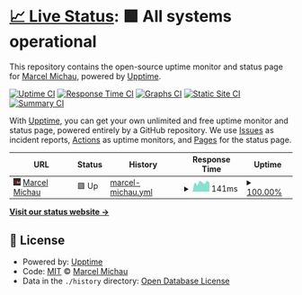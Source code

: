 # [📈 Live Status](https://marcelmichau.github.io/home-page): <!--live status--> **🟩 All systems operational**

This repository contains the open-source uptime monitor and status page for [Marcel Michau](https://marcelmichau.dev), powered by [Upptime](https://github.com/upptime/upptime).

[![Uptime CI](https://github.com/koj-co/upptime/workflows/Uptime%20CI/badge.svg)](https://github.com/koj-co/upptime/actions?query=workflow%3A%22Uptime+CI%22)
[![Response Time CI](https://github.com/koj-co/upptime/workflows/Response%20Time%20CI/badge.svg)](https://github.com/koj-co/upptime/actions?query=workflow%3A%22Response+Time+CI%22)
[![Graphs CI](https://github.com/koj-co/upptime/workflows/Graphs%20CI/badge.svg)](https://github.com/koj-co/upptime/actions?query=workflow%3A%22Graphs+CI%22)
[![Static Site CI](https://github.com/koj-co/upptime/workflows/Static%20Site%20CI/badge.svg)](https://github.com/koj-co/upptime/actions?query=workflow%3A%22Static+Site+CI%22)
[![Summary CI](https://github.com/koj-co/upptime/workflows/Summary%20CI/badge.svg)](https://github.com/koj-co/upptime/actions?query=workflow%3A%22Summary+CI%22)

With [Upptime](https://upptime.js.org), you can get your own unlimited and free uptime monitor and status page, powered entirely by a GitHub repository. We use [Issues](https://github.com/marcelmichau/home-page/issues) as incident reports, [Actions](https://github.com/marcelmichau/home-page/actions) as uptime monitors, and [Pages](https://status.marcelmichau.dev) for the status page.

<!--start: status pages-->
<!-- This summary is generated by Upptime (https://github.com/upptime/upptime) -->
<!-- Do not edit this manually, your changes will be overwritten -->
<!-- prettier-ignore -->
| URL | Status | History | Response Time | Uptime |
| --- | ------ | ------- | ------------- | ------ |
| <img alt="" src="https://raw.githubusercontent.com/MarcelMichau/home-page/master/src/images/mm-logo.png" height="13"> [Marcel Michau](https://marcelmichau.dev) | 🟩 Up | [marcel-michau.yml](https://github.com/MarcelMichau/home-page-uptime/commits/HEAD/history/marcel-michau.yml) | <details><summary><img alt="Response time graph" src="./graphs/marcel-michau/response-time-week.png" height="20"> 141ms</summary><br><a href="https://status.marcelmichau.dev/history/marcel-michau"><img alt="Response time 217" src="https://img.shields.io/endpoint?url=https%3A%2F%2Fraw.githubusercontent.com%2FMarcelMichau%2Fhome-page-uptime%2FHEAD%2Fapi%2Fmarcel-michau%2Fresponse-time.json"></a><br><a href="https://status.marcelmichau.dev/history/marcel-michau"><img alt="24-hour response time 140" src="https://img.shields.io/endpoint?url=https%3A%2F%2Fraw.githubusercontent.com%2FMarcelMichau%2Fhome-page-uptime%2FHEAD%2Fapi%2Fmarcel-michau%2Fresponse-time-day.json"></a><br><a href="https://status.marcelmichau.dev/history/marcel-michau"><img alt="7-day response time 141" src="https://img.shields.io/endpoint?url=https%3A%2F%2Fraw.githubusercontent.com%2FMarcelMichau%2Fhome-page-uptime%2FHEAD%2Fapi%2Fmarcel-michau%2Fresponse-time-week.json"></a><br><a href="https://status.marcelmichau.dev/history/marcel-michau"><img alt="30-day response time 210" src="https://img.shields.io/endpoint?url=https%3A%2F%2Fraw.githubusercontent.com%2FMarcelMichau%2Fhome-page-uptime%2FHEAD%2Fapi%2Fmarcel-michau%2Fresponse-time-month.json"></a><br><a href="https://status.marcelmichau.dev/history/marcel-michau"><img alt="1-year response time 215" src="https://img.shields.io/endpoint?url=https%3A%2F%2Fraw.githubusercontent.com%2FMarcelMichau%2Fhome-page-uptime%2FHEAD%2Fapi%2Fmarcel-michau%2Fresponse-time-year.json"></a></details> | <details><summary><a href="https://status.marcelmichau.dev/history/marcel-michau">100.00%</a></summary><a href="https://status.marcelmichau.dev/history/marcel-michau"><img alt="All-time uptime 99.98%" src="https://img.shields.io/endpoint?url=https%3A%2F%2Fraw.githubusercontent.com%2FMarcelMichau%2Fhome-page-uptime%2FHEAD%2Fapi%2Fmarcel-michau%2Fuptime.json"></a><br><a href="https://status.marcelmichau.dev/history/marcel-michau"><img alt="24-hour uptime 100.00%" src="https://img.shields.io/endpoint?url=https%3A%2F%2Fraw.githubusercontent.com%2FMarcelMichau%2Fhome-page-uptime%2FHEAD%2Fapi%2Fmarcel-michau%2Fuptime-day.json"></a><br><a href="https://status.marcelmichau.dev/history/marcel-michau"><img alt="7-day uptime 100.00%" src="https://img.shields.io/endpoint?url=https%3A%2F%2Fraw.githubusercontent.com%2FMarcelMichau%2Fhome-page-uptime%2FHEAD%2Fapi%2Fmarcel-michau%2Fuptime-week.json"></a><br><a href="https://status.marcelmichau.dev/history/marcel-michau"><img alt="30-day uptime 100.00%" src="https://img.shields.io/endpoint?url=https%3A%2F%2Fraw.githubusercontent.com%2FMarcelMichau%2Fhome-page-uptime%2FHEAD%2Fapi%2Fmarcel-michau%2Fuptime-month.json"></a><br><a href="https://status.marcelmichau.dev/history/marcel-michau"><img alt="1-year uptime 99.99%" src="https://img.shields.io/endpoint?url=https%3A%2F%2Fraw.githubusercontent.com%2FMarcelMichau%2Fhome-page-uptime%2FHEAD%2Fapi%2Fmarcel-michau%2Fuptime-year.json"></a></details>

<!--end: status pages-->

[**Visit our status website →**](https://status.marcelmichau.dev)

## 📄 License

- Powered by: [Upptime](https://github.com/upptime/upptime)
- Code: [MIT](./LICENSE) © [Marcel Michau](https://marcelmichau.dev)
- Data in the `./history` directory: [Open Database License](https://opendatacommons.org/licenses/odbl/1-0/)
